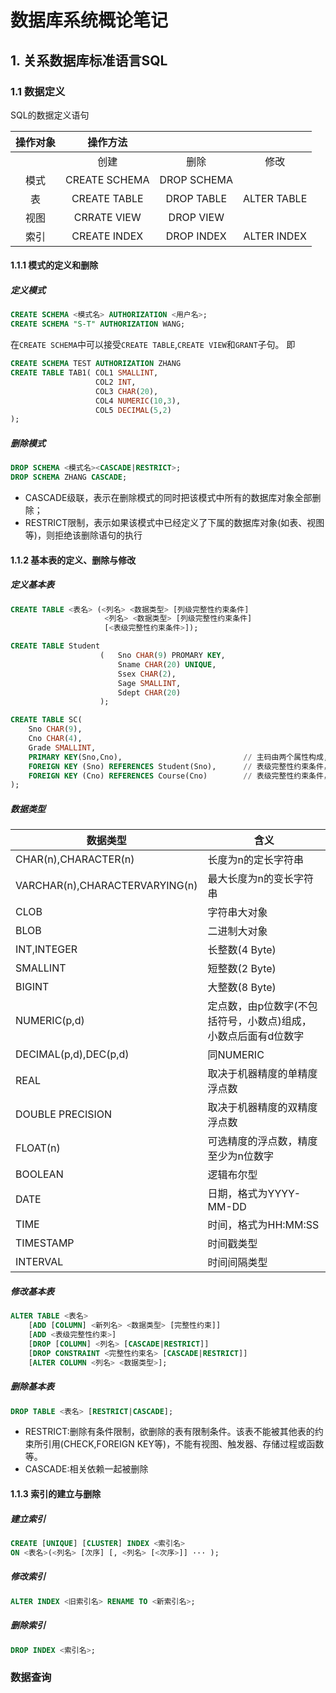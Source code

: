 # 数据库系统概论笔记

## 1. 关系数据库标准语言SQL

### 1.1 数据定义

SQL的数据定义语句

|操作对象|操作方法|||
|:---:|:---:|:---:|:---:|
||创建|删除|修改|
|模式|CREATE SCHEMA|DROP SCHEMA||
|表|CREATE TABLE|DROP TABLE|ALTER TABLE|
|视图|CRRATE VIEW|DROP VIEW||
|索引|CREATE INDEX|DROP INDEX|ALTER INDEX|

#### 1.1.1 模式的定义和删除

##### 定义模式

```sql
CREATE SCHEMA <模式名> AUTHORIZATION <用户名>;
CREATE SCHEMA "S-T" AUTHORIZATION WANG;
```

 在`CREATE SCHEMA`中可以接受`CREATE TABLE`,`CREATE VIEW`和`GRANT`子句。
 即

 ```sql
 CREATE SCHEMA TEST AUTHORIZATION ZHANG
 CREATE TABLE TAB1( COL1 SMALLINT,
                    COL2 INT,
                    COL3 CHAR(20),
                    COL4 NUMERIC(10,3),
                    COL5 DECIMAL(5,2)
 );
 ```

##### 删除模式

```sql
DROP SCHEMA <模式名><CASCADE|RESTRICT>;
DROP SCHEMA ZHANG CASCADE;
```

- CASCADE级联，表示在删除模式的同时把该模式中所有的数据库对象全部删除；
- RESTRICT限制，表示如果该模式中已经定义了下属的数据库对象(如表、视图等)，则拒绝该删除语句的执行

#### 1.1.2 基本表的定义、删除与修改

##### 定义基本表

```sql
CREATE TABLE <表名> (<列名> <数据类型> [列级完整性约束条件]
                     <列名> <数据类型> [列级完整性约束条件]
                     [<表级完整性约束条件>]);

CREATE TABLE Student
                    (   Sno CHAR(9) PROMARY KEY,
                        Sname CHAR(20) UNIQUE,
                        Ssex CHAR(2),
                        Sage SMALLINT,
                        Sdept CHAR(20)
                    );

CREATE TABLE SC(
    Sno CHAR(9),
    Cno CHAR(4),
    Grade SMALLINT,
    PRIMARY KEY(Sno,Cno),                           // 主码由两个属性构成,必须作为表级完整性进行定义
    FOREIGN KEY (Sno) REFERENCES Student(Sno),      // 表级完整性约束条件，Sno是外码，被参照表是Student
    FOREIGN KEY (Cno) REFERENCES Course(Cno)        // 表级完整性约束条件，Cno是外码，被参照表是Course
);
```

##### 数据类型

|数据类型|含义|
|---|---|
|CHAR(n),CHARACTER(n)|长度为n的定长字符串|
|VARCHAR(n),CHARACTERVARYING(n)|最大长度为n的变长字符串|
|CLOB|字符串大对象|
|BLOB|二进制大对象|
|INT,INTEGER|长整数(4 Byte)|
|SMALLINT|短整数(2 Byte)|
|BIGINT|大整数(8 Byte)
|NUMERIC(p,d)|定点数，由p位数字(不包括符号，小数点)组成，小数点后面有d位数字|
|DECIMAL(p,d),DEC(p,d)|同NUMERIC|
|REAL|取决于机器精度的单精度浮点数|
|DOUBLE PRECISION|取决于机器精度的双精度浮点数|
|FLOAT(n)|可选精度的浮点数，精度至少为n位数字|
|BOOLEAN|逻辑布尔型|
|DATE|日期，格式为YYYY-MM-DD|
|TIME|时间，格式为HH:MM:SS|
|TIMESTAMP|时间戳类型|
|INTERVAL|时间间隔类型|

##### 修改基本表

```sql
ALTER TABLE <表名>
    [ADD [COLUMN] <新列名> <数据类型> [完整性约束]]
    [ADD <表级完整性约束>]
    [DROP [COLUMN] <列名> [CASCADE|RESTRICT]]
    [DROP CONSTRAINT <完整性约束名> [CASCADE|RESTRICT]]
    [ALTER COLUMN <列名> <数据类型>];
```

##### 删除基本表

```sql
DROP TABLE <表名> [RESTRICT|CASCADE];
```

- RESTRICT:删除有条件限制，欲删除的表有限制条件。该表不能被其他表的约束所引用(CHECK,FOREIGN KEY等)，不能有视图、触发器、存储过程或函数等。
- CASCADE:相关依赖一起被删除

#### 1.1.3 索引的建立与删除

##### 建立索引

```sql
CREATE [UNIQUE] [CLUSTER] INDEX <索引名>
ON <表名>(<列名> [次序] [, <列名> [<次序>]] ··· );
```

##### 修改索引

```sql
ALTER INDEX <旧索引名> RENAME TO <新索引名>;
```

##### 删除索引

```sql
DROP INDEX <索引名>;
```

### 数据查询
